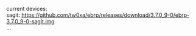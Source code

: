 current devices:\
sagit: https://github.com/tw0xa/ebrp/releases/download/3.7.0_9-0/ebrp-3.7.0_9-0-sagit.img \
...
